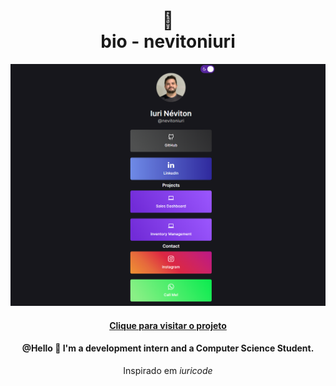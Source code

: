 <h1 align="center">
🔗<br>bio - nevitoniuri
</h1>

![Resultado final do projeto](assets/image/resultado.png)

<h4 align="center"><a href="">Clique para visitar o projeto</a></h4>
<h4 align="center">@Hello 👋 I'm a development intern and a Computer Science Student.</h4>

<p align="center">Inspirado em <i>iuricode</i></p>
